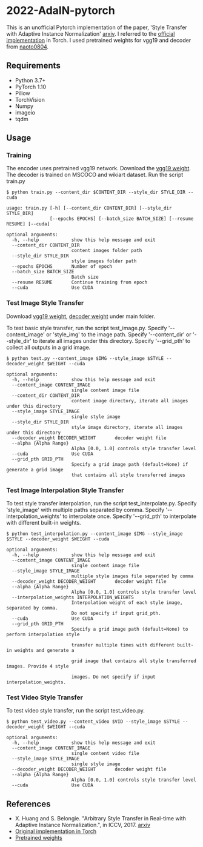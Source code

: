 2022-AdaIN-pytorch
============================
This is an unofficial Pytorch implementation of the paper, 'Style Transfer with Adaptive Instance Normalization' [arxiv](https://arxiv.org/abs/1703.06868). I referred to the [official implementation](https://github.com/xunhuang1995/AdaIN-style) in Torch. I used pretrained weights for vgg19 and decoder from [naoto0804](https://github.com/naoto0804/pytorch-AdaIN).

Requirements
----------------------------
* Python 3.7+
* PyTorch 1.10
* Pillow
* TorchVision
* Numpy
* imageio
* tqdm


Usage
----------------------------

### Training

The encoder uses pretrained vgg19 network. Download the [vgg19 weight](https://drive.google.com/file/d/1UcSl-Zn3byEmn15NIPXMf9zaGCKc2gfx/view?usp=sharing). The decoder is trained on MSCOCO and wikiart dataset. 
Run the script train.py
```
$ python train.py --content_dir $CONTENT_DIR --style_dir STYLE_DIR --cuda

usage: train.py [-h] [--content_dir CONTENT_DIR] [--style_dir STYLE_DIR]
                [--epochs EPOCHS] [--batch_size BATCH_SIZE] [--resume RESUME] [--cuda]

optional arguments:
  -h, --help            show this help message and exit
  --content_dir CONTENT_DIR
                        content images folder path
  --style_dir STYLE_DIR
                        style images folder path
  --epochs EPOCHS       Number of epoch
  --batch_size BATCH_SIZE
                        Batch size
  --resume RESUME       Continue training from epoch
  --cuda                Use CUDA
```

### Test Image Style Transfer

Download [vgg19 weight](https://drive.google.com/file/d/1UcSl-Zn3byEmn15NIPXMf9zaGCKc2gfx/view?usp=sharing), [decoder weight](https://drive.google.com/file/d/18JpLtMOapA-vwBz-LRomyTl24A9GwhTF/view?usp=sharing) under main folder.

To test basic style transfer, run the script test_image.py. Specify '--content_image' or 'style_img' to the image path. Specify '--content_dir' or '--style_dir' to iterate all images under this directory. Specify '--grid_pth' to collect all outputs in a grid image.

```
$ python test.py --content_image $IMG --style_image $STYLE --decoder_weight $WEIGHT --cuda

optional arguments:
  -h, --help            show this help message and exit
  --content_image CONTENT_IMAGE
                        single content image file
  --content_dir CONTENT_DIR
                        content image directory, iterate all images under this directory
  --style_image STYLE_IMAGE
                        single style image
  --style_dir STYLE_DIR
                        style image directory, iterate all images under this directory
  --decoder_weight DECODER_WEIGHT       decoder weight file
  --alpha {Alpha Range}
                        Alpha [0.0, 1.0] controls style transfer level
  --cuda                Use CUDA
  --grid_pth GRID_PTH
                        Specify a grid image path (default=None) if generate a grid image
                        that contains all style transferred images
```

### Test Image Interpolation Style Transfer

To test style transfer interpolation, run the script test_interpolate.py. Specify 'style_image' with multiple paths separated by comma. Specify '--interpolation_weights' to interpolate once. Specify '--grid_pth' to interpolate with different built-in weights.

```
$ python test_interpolation.py --content_image $IMG --style_image $STYLE --decoder_weight $WEIGHT --cuda

optional arguments:
  -h, --help            show this help message and exit
  --content_image CONTENT_IMAGE
                        single content image file
  --style_image STYLE_IMAGE
                        multiple style images file separated by comma
  --decoder_weight DECODER_WEIGHT       decoder weight file
  --alpha {Alpha Range}
                        Alpha [0.0, 1.0] controls style transfer level
  --interpolation_weights INTERPOLATION_WEIGHTS
                        Interpolation weight of each style image, separated by comma.
                        Do not specify if input grid_pth.
  --cuda                Use CUDA
  --grid_pth GRID_PTH
                        Specify a grid image path (default=None) to perform interpolation style 
                        
                        transfer multiple times with different built-in weights and generate a 
                        
                        grid image that contains all style transferred images. Provide 4 style 
                        
                        images. Do not specify if input interpolation_weights.
```

### Test Video Style Transfer

To test video style transfer, run the script test_video.py. 

```
$ python test_video.py --content_video $VID --style_image $STYLE --decoder_weight $WEIGHT --cuda

optional arguments:
  -h, --help            show this help message and exit
  --content_image CONTENT_IMAGE
                        single content video file
  --style_image STYLE_IMAGE
                        single style image
  --decoder_weight DECODER_WEIGHT       decoder weight file
  --alpha {Alpha Range}
                        Alpha [0.0, 1.0] controls style transfer level
  --cuda                Use CUDA
```


References
----------------------------
* X. Huang and S. Belongie. "Arbitrary Style Transfer in Real-time with Adaptive Instance Normalization.", in ICCV, 2017. [arxiv](https://arxiv.org/abs/1703.06868)
* [Original implementation in Torch](https://github.com/xunhuang1995/AdaIN-style)
* [Pretrained weights](https://github.com/naoto0804/pytorch-AdaIN)